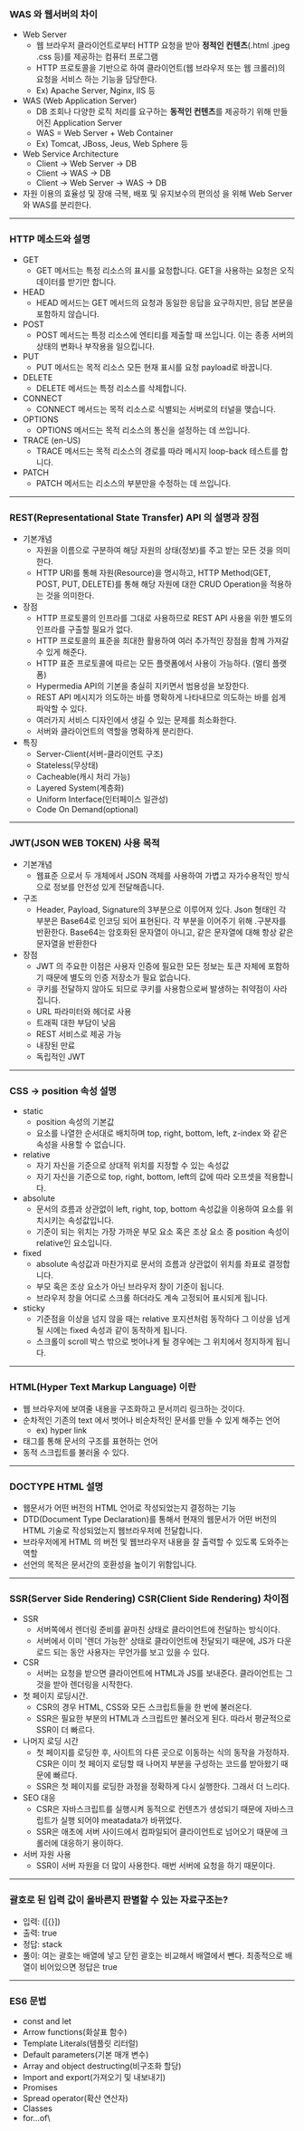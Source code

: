 ### WAS 와 웹서버의 차이
- Web Server
    - 웹 브라우저 클라이언트로부터 HTTP 요청을 받아 <b>정적인 컨텐츠</b>(.html .jpeg .css 등)를 제공하는 컴퓨터 프로그램
    - HTTP 프로토콜을 기반으로 하여 클라이언트(웹 브라우저 또는 웹 크롤러)의 요청을 서비스 하는 기능을 담당한다.
    - Ex) Apache Server, Nginx, IIS 등
- WAS (Web Application Server)
   - DB 조회나 다양한 로직 처리를 요구하는 <b>동적인 컨텐츠</b>를 제공하기 위해 만들어진 Application Server
   - WAS = Web Server + Web Container
   - Ex) Tomcat, JBoss, Jeus, Web Sphere 등
- Web Service Architecture
   - Client -> Web Server -> DB
   - Client -> WAS -> DB
   - Client -> Web Server -> WAS -> DB
- 자원 이용의 효율성 및 장애 극복, 배포 및 유지보수의 편의성 을 위해 Web Server와 WAS를 분리한다.
---
### HTTP 메소드와 설명
- GET
  - GET 메서드는 특정 리소스의 표시를 요청합니다. GET을 사용하는 요청은 오직 데이터를 받기만 합니다.
- HEAD
  - HEAD 메서드는 GET 메서드의 요청과 동일한 응답을 요구하지만, 응답 본문을 포함하지 않습니다.
- POST
  - POST 메서드는 특정 리소스에 엔티티를 제출할 때 쓰입니다. 이는 종종 서버의 상태의 변화나 부작용을 일으킵니다.
- PUT
  - PUT 메서드는 목적 리소스 모든 현재 표시를 요청 payload로 바꿉니다.
- DELETE
  - DELETE 메서드는 특정 리소스를 삭제합니다.
- CONNECT
  - CONNECT 메서드는 목적 리소스로 식별되는 서버로의 터널을 맺습니다.
- OPTIONS
  - OPTIONS 메서드는 목적 리소스의 통신을 설정하는 데 쓰입니다.
- TRACE (en-US)
  - TRACE 메서드는 목적 리소스의 경로를 따라 메시지 loop-back 테스트를 합니다.
- PATCH
  - PATCH 메서드는 리소스의 부분만을 수정하는 데 쓰입니다.
---
### REST(Representational State Transfer) API 의 설명과 장점
- 기본개념
  - 자원을 이름으로 구분하여 해당 자원의 상태(정보)를 주고 받는 모든 것을 의미한다.
  - HTTP URI를 통해 자원(Resource)을 명시하고, HTTP Method(GET, POST, PUT, DELETE)를 통해 해당 자원에 대한 CRUD Operation을 적용하는 것을 의미한다.
- 장점
  - HTTP 프로토콜의 인프라를 그대로 사용하므로 REST API 사용을 위한 별도의 인프라를 구출할 필요가 없다.
  - HTTP 프로토콜의 표준을 최대한 활용하여 여러 추가적인 장점을 함께 가져갈 수 있게 해준다.
  - HTTP 표준 프로토콜에 따르는 모든 플랫폼에서 사용이 가능하다. (멀티 플랫폼)
  - Hypermedia API의 기본을 충실히 지키면서 범용성을 보장한다.
  - REST API 메시지가 의도하는 바를 명확하게 나타내므로 의도하는 바를 쉽게 파악할 수 있다.
  - 여러가지 서비스 디자인에서 생길 수 있는 문제를 최소화한다.
  - 서버와 클라이언트의 역할을 명확하게 분리한다.
- 특징
  - Server-Client(서버-클라이언트 구조)
  - Stateless(무상태)
  - Cacheable(캐시 처리 가능)
  - Layered System(계층화)
  - Uniform Interface(인터페이스 일관성)
  - Code On Demand(optional)
---
### JWT(JSON WEB TOKEN) 사용 목적
- 기본개념
  -  웹표준 으로서 두 개체에서 JSON 객체를 사용하여 가볍고 자가수용적인 방식으로 정보를 안전성 있게 전달해줍니다.
- 구조
  - Header, Payload, Signature의 3부분으로 이루어져 있다. Json 형태인 각 부분은 Base64로 인코딩 되어 표현된다. 각 부분을 이어주기 위해 .구분자를 반환한다. Base64는 암호화된 문자열이 아니고, 같은 문자열에 대해 항상 같은 문자열을 반환한다
- 장점
  - JWT 의 주요한 이점은 사용자 인증에 필요한 모든 정보는 토큰 자체에 포함하기 때문에 별도의 인증 저장소가 필요 없습니다.
  - 쿠키를 전달하지 않아도 되므로 쿠키를 사용함으로써 발생하는 취약점이 사라집니다.
  - URL 파라미터와 헤더로 사용
  - 트래픽 대한 부담이 낮음
  - REST 서비스로 제공 가능
  - 내장된 만료
  - 독립적인 JWT
---
### CSS -> position 속성 설명
- static
  - position 속성의 기본값
  - 요소를 나열한 순서대로 배치하며 top, right, bottom, left, z-index 와 같은 속성을 사용할 수 없습니다.
- relative
  - 자기 자신을 기준으로 상대적 위치를 지정할 수 있는 속성값
  - 자기 자신을 기준으로 top, right, bottom, left의 값에 따라 오프셋을 적용합니다.
- absolute
  - 문서의 흐름과 상관없이 left, right, top, bottom 속성값을 이용하여 요소를 위치시키는 속성값입니다. 
  - 기준이 되는 위치는 가장 가까운 부모 요소 혹은 조상 요소 중 position 속성이 relative인 요소입니다.
- fixed
  - absolute 속성값과 마찬가지로 문서의 흐름과 상관없이 위치를 좌표로 결정합니다.
  - 부모 혹은 조상 요소가 아닌 브라우저 창이 기준이 됩니다.
  - 브라우저 창을 어디로 스크롤 하더라도 계속 고정되어 표시되게 됩니다.
- sticky
  - 기준점을 이상을 넘지 않을 때는 relative 포지션처럼 동작하다 그 이상을 넘게 될 시에는 fixed 속성과 같이 동작하게 됩니다.
  - 스크롤이 scroll 박스 밖으로 벗어나게 될 경우에는 그 위치에서 정지하게 됩니다.
---
### HTML(Hyper Text Markup Language) 이란
- 웹 브라우저에 보여줄 내용을 구조화하고 문서끼리 링크하는 것이다.
- 순차적인 기존의 text 에서 벗어나 비순차적인 문서를 만들 수 있게 해주는 언어
  - ex) hyper link
- 태그를 통해 문서의 구조를 표현하는 언어
- 동적 스크립트를 불러올 수 있다.
---
### DOCTYPE HTML 설명
- 웹문서가 어떤 버전의 HTML 언어로 작성되었는지 결정하는 기능
- DTD(Document Type Declaration)를 통해서 현재의 웹문서가 어떤 버전의 HTML 기술로 작성되었는지 웹브라우저에 전달합니다.
- 브라우저에게 HTML 의 버전 및 웹브라우저 내용을 잘 출력할 수 있도록 도와주는 역할
- 선언의 목적은 문서간의 호환성을 높이기 위함입니다.
---
### SSR(Server Side Rendering) CSR(Client Side Rendering) 차이점
- SSR
  - 서버쪽에서 렌더링 준비를 끝마친 상태로 클라이언트에 전달하는 방식이다.
  - 서버에서 이미 '렌더 가능한' 상태로 클라이언트에 전달되기 때문에, JS가 다운로드 되는 동안 사용자는 무언가를 보고 있을 수 있다.
- CSR
  - 서버는 요청을 받으면 클라이언트에 HTML과 JS를 보내준다. 클라이언트는 그것을 받아 렌더링을 시작한다.
- 첫 페이지 로딩시간.
  - CSR의 경우 HTML, CSS와 모든 스크립트들을 한 번에 불러온다.
  - SSR은 필요한 부분의 HTML과 스크립트만 불러오게 된다. 따라서 평균적으로 SSR이 더 빠르다.
- 나머지 로딩 시간
  - 첫 페이지를 로딩한 후, 사이트의 다른 곳으로 이동하는 식의 동작을 가정하자. CSR은 이미 첫 페이지 로딩할 때 나머지 부분을 구성하는 코드를 받아왔기 때문에 빠르다.
  - SSR은 첫 페이지를 로딩한 과정을 정확하게 다시 실행한다. 그래서 더 느리다.
- SEO 대응
  - CSR은 자바스크립트를 실행시켜 동적으로 컨텐츠가 생성되기 때문에 자바스크립트가 실행 되어야 meatadata가 바뀌었다.
  - SSR은 애초에 서버 사이드에서 컴파일되어 클라이언트로 넘어오기 때문에 크롤러에 대응하기 용이하다.
- 서버 자원 사용
    - SSR이 서버 자원을 더 많이 사용한다. 매번 서버에 요청을 하기 때문이다.
---
### 괄호로 된 입력 값이 올바른지 판별할 수 있는 자료구조는?
  - 입력: ([{}])
  - 출력: true
  - 정답: stack
  - 풀이: 여는 괄호는 배열에 넣고 닫힌 괄호는 비교해서 배열에서 뺀다. 최종적으로 배열이 비어있으면 정답은 true
---
### ES6 문법
- const and let
- Arrow functions(화살표 함수)
- Template Literals(템플릿 리터럴)
- Default parameters(기본 매개 변수)
- Array and object destructing(비구조화 할당)
- Import and export(가져오기 및 내보내기)
- Promises
- Spread operator(확산 연산자)
- Classes
- for…of\
